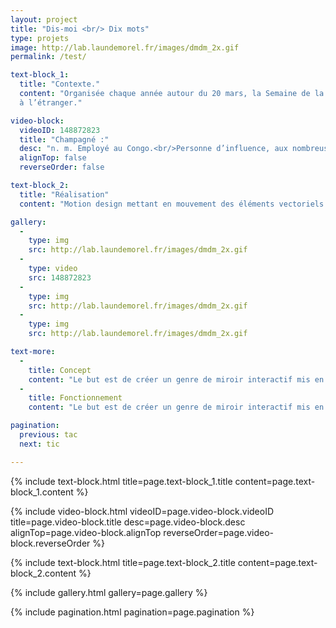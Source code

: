 ```yaml
---
layout: project
title: "Dis-moi <br/> Dix mots"
type: projets
image: http://lab.laundemorel.fr/images/dmdm_2x.gif
permalink: /test/

text-block_1:
  title: "Contexte."
  content: "Organisée chaque année autour du 20 mars, la Semaine de la langue française et de la Francophonie est le rendez-vous des amoureux des mots en France comme
  à l’étranger."

video-block:
  videoID: 148872823
  title: "Champagné :"
  desc: "n. m. Employé au Congo.<br/>Personne d’influence, aux nombreuses relations."
  alignTop: false
  reverseOrder: false

text-block_2:
  title: "Réalisation"
  content: "Motion design mettant en mouvement des éléments vectoriels et typographiques, réalisé sur After Effects."

gallery:
  - 
    type: img
    src: http://lab.laundemorel.fr/images/dmdm_2x.gif
  - 
    type: video
    src: 148872823
  - 
    type: img
    src: http://lab.laundemorel.fr/images/dmdm_2x.gif
  - 
    type: img
    src: http://lab.laundemorel.fr/images/dmdm_2x.gif

text-more:
  -
    title: Concept
    content: "Le but est de créer un genre de miroir interactif mis en place uniquement lors des portes ouvertes 2016. Il permettrait aux visiteurs de se divertir et d'être acteurs au sein de ce projet."
  -
    title: Fonctionnement
    content: "Le but est de créer un genre de miroir interactif mis en place uniquement lors des portes ouvertes 2016. Il permettrait aux visiteurs de se divertir et d'être acteurs au sein de ce projet."

pagination:
  previous: tac
  next: tic

---
```


{% include text-block.html title=page.text-block_1.title content=page.text-block_1.content %}

{% include video-block.html videoID=page.video-block.videoID title=page.video-block.title desc=page.video-block.desc alignTop=page.video-block.alignTop reverseOrder=page.video-block.reverseOrder %}

{% include text-block.html title=page.text-block_2.title content=page.text-block_2.content %}

{% include gallery.html gallery=page.gallery %}

<!-- {% include know-more.html more=page.text-more %} -->

{% include pagination.html pagination=page.pagination %}